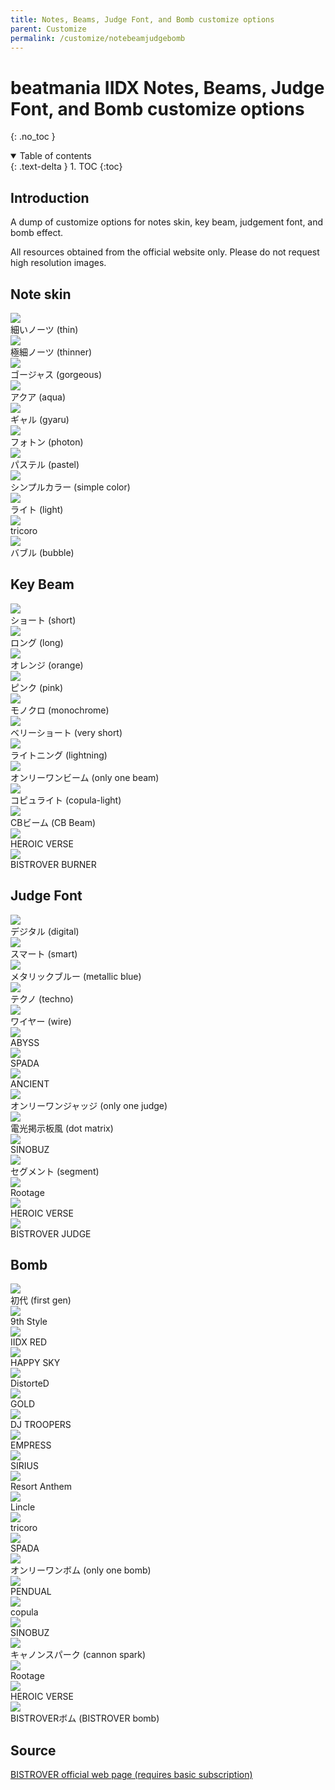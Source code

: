 ```yaml
---
title: Notes, Beams, Judge Font, and Bomb customize options
parent: Customize
permalink: /customize/notebeamjudgebomb
---
```


# beatmania IIDX Notes, Beams, Judge Font, and Bomb customize options
{: .no_toc }

<details open markdown="block">
  <summary>
    Table of contents
  </summary>
  {: .text-delta }
1. TOC
{:toc}
</details>

## Introduction

A dump of customize options for notes skin, key beam, judgement font, and bomb effect.

All resources obtained from the official website only. Please do not request high resolution images.

## Note skin

<div>
  <div class="customize">
      <div class="customize_img"><img src="/assets/img/shop/note/006.jpg"></div>
      <div class="customize_label">細いノーツ (thin)</div>
  </div>
  <div class="customize">
      <div class="customize_img"><img src="/assets/img/shop/note/005.jpg"></div>
      <div class="customize_label">極細ノーツ (thinner)</div>
  </div>
  <div class="customize">
      <div class="customize_img"><img src="/assets/img/shop/note/010.jpg"></div>
      <div class="customize_label">ゴージャス (gorgeous)</div>
  </div>
  <div class="customize">
      <div class="customize_img"><img src="/assets/img/shop/note/009.jpg"></div>
      <div class="customize_label">アクア (aqua)</div>
  </div>
  <div class="customize">
      <div class="customize_img"><img src="/assets/img/shop/note/011.jpg"></div>
      <div class="customize_label">ギャル (gyaru)</div>
  </div>
  <div class="customize">
      <div class="customize_img"><img src="/assets/img/shop/note/004.jpg"></div>
      <div class="customize_label">フォトン (photon)</div>
  </div>
  <div class="customize">
      <div class="customize_img"><img src="/assets/img/shop/note/003.jpg"></div>
      <div class="customize_label">パステル (pastel)</div>
  </div>
  <div class="customize">
      <div class="customize_img"><img src="/assets/img/shop/note/001.jpg"></div>
      <div class="customize_label">シンプルカラー (simple color)</div>
  </div>
  <div class="customize">
      <div class="customize_img"><img src="/assets/img/shop/note/002.jpg"></div>
      <div class="customize_label">ライト (light)</div>
  </div>
  <div class="customize">
      <div class="customize_img"><img src="/assets/img/shop/note/007.jpg"></div>
      <div class="customize_label">tricoro</div>
  </div>
  <div class="customize">
      <div class="customize_img"><img src="/assets/img/shop/note/008.jpg"></div>
      <div class="customize_label">バブル (bubble)</div>
  </div>
  <div style="clear:both;"></div>
</div>

## Key Beam

<div>
<div class="customize">
    <div class="customize_img"><img src="/assets/img/shop/beam/011.jpg" /></div>
    <div class="customize_label">ショート (short)</div>
</div>
<div class="customize">
    <div class="customize_img"><img src="/assets/img/shop/beam/009.jpg" /></div>
    <div class="customize_label">ロング (long)</div>
</div>
<div class="customize">
    <div class="customize_img"><img src="/assets/img/shop/beam/006.jpg" /></div>
    <div class="customize_label">オレンジ (orange)</div>
</div>
<div class="customize">
    <div class="customize_img"><img src="/assets/img/shop/beam/003.jpg" /></div>
    <div class="customize_label">ピンク (pink)</div>
</div>
<div class="customize">
    <div class="customize_img"><img src="/assets/img/shop/beam/007.jpg" /></div>
    <div class="customize_label">モノクロ (monochrome)</div>
</div>
<div class="customize">
    <div class="customize_img"><img src="/assets/img/shop/beam/008.jpg" /></div>
    <div class="customize_label">ベリーショート (very short)</div>
</div>
<div class="customize">
    <div class="customize_img"><img src="/assets/img/shop/beam/001.jpg" /></div>
    <div class="customize_label">ライトニング (lightning)</div>
</div>
<div class="customize">
    <div class="customize_img"><img src="/assets/img/shop/beam/005.jpg" /></div>
    <div class="customize_label">オンリーワンビーム (only one beam)</div>
</div>
<div class="customize">
    <div class="customize_img"><img src="/assets/img/shop/beam/002.jpg" /></div>
    <div class="customize_label">コピュライト (copula-light)</div>
</div>
<div class="customize">
    <div class="customize_img"><img src="/assets/img/shop/beam/010.jpg" /></div>
    <div class="customize_label">CBビーム (CB Beam)</div>
</div>
<div class="customize">
    <div class="customize_img"><img src="/assets/img/shop/beam/012.jpg" /></div>
    <div class="customize_label">HEROIC VERSE</div>
</div>
<div class="customize">
    <div class="customize_img"><img src="/assets/img/shop/beam/004.jpg" /></div>
    <div class="customize_label">BISTROVER BURNER</div>
</div>
<div style="clear:both;"></div>
</div>

## Judge Font

<div>
<div class="customize">
    <div class="customize_img"><img src="/assets/img/shop/judge/005.jpg" /></div>
    <div class="customize_label">デジタル (digital)</div>
</div>
<div class="customize">
    <div class="customize_img"><img src="/assets/img/shop/judge/002.jpg" /></div>
    <div class="customize_label">スマート (smart)</div>
</div>
<div class="customize">
    <div class="customize_img"><img src="/assets/img/shop/judge/015.jpg" /></div>
    <div class="customize_label">メタリックブルー (metallic blue)</div>
</div>
<div class="customize">
    <div class="customize_img"><img src="/assets/img/shop/judge/007.jpg" /></div>
    <div class="customize_label">テクノ (techno)</div>
</div>
<div class="customize">
    <div class="customize_img"><img src="/assets/img/shop/judge/011.jpg" /></div>
    <div class="customize_label">ワイヤー (wire)</div>
</div>
<div class="customize">
    <div class="customize_img"><img src="/assets/img/shop/judge/010.jpg" /></div>
    <div class="customize_label">ABYSS</div>
</div>
<div class="customize">
    <div class="customize_img"><img src="/assets/img/shop/judge/008.jpg" /></div>
    <div class="customize_label">SPADA</div>
</div>
<div class="customize">
    <div class="customize_img"><img src="/assets/img/shop/judge/006.jpg" /></div>
    <div class="customize_label">ANCIENT</div>
</div>
<div class="customize">
    <div class="customize_img"><img src="/assets/img/shop/judge/004.jpg" /></div>
    <div class="customize_label">オンリーワンジャッジ (only one judge)</div>
</div>
<div class="customize">
    <div class="customize_img"><img src="/assets/img/shop/judge/009.jpg" /></div>
    <div class="customize_label">電光掲示板風 (dot matrix)</div>
</div>
<div class="customize">
    <div class="customize_img"><img src="/assets/img/shop/judge/003.jpg" /></div>
    <div class="customize_label">SINOBUZ</div>
</div>
<div class="customize">
    <div class="customize_img"><img src="/assets/img/shop/judge/014.jpg" /></div>
    <div class="customize_label">セグメント (segment)</div>
</div>
<div class="customize">
    <div class="customize_img"><img src="/assets/img/shop/judge/013.jpg" /></div>
    <div class="customize_label">Rootage</div>
</div>
<div class="customize">
    <div class="customize_img"><img src="/assets/img/shop/judge/001.jpg" /></div>
    <div class="customize_label">HEROIC VERSE</div>
</div>
<div class="customize">
    <div class="customize_img"><img src="/assets/img/shop/judge/012.jpg" /></div>
    <div class="customize_label">BISTROVER JUDGE</div>
</div>
<div style="clear:both;"></div>
</div>

## Bomb

<div>
<div class="customize">
    <div class="customize_img"><img src="/assets/img/shop/bomb/011.gif" /></div>
    <div class="customize_label">初代 (first gen)</div>
</div>
<div class="customize">
    <div class="customize_img"><img src="/assets/img/shop/bomb/002.gif" /></div>
    <div class="customize_label">9th Style</div>
</div>
<div class="customize">
    <div class="customize_img"><img src="/assets/img/shop/bomb/005.gif" /></div>
    <div class="customize_label">IIDX RED</div>
</div>
<div class="customize">
    <div class="customize_img"><img src="/assets/img/shop/bomb/007.gif" /></div>
    <div class="customize_label">HAPPY SKY</div>
</div>
<div class="customize">
    <div class="customize_img"><img src="/assets/img/shop/bomb/013.gif" /></div>
    <div class="customize_label">DistorteD</div>
</div>
<div class="customize">
    <div class="customize_img"><img src="/assets/img/shop/bomb/006.gif" /></div>
    <div class="customize_label">GOLD</div>
</div>
<div class="customize">
    <div class="customize_img"><img src="/assets/img/shop/bomb/019.gif" /></div>
    <div class="customize_label">DJ TROOPERS</div>
</div>
<div class="customize">
    <div class="customize_img"><img src="/assets/img/shop/bomb/020.gif" /></div>
    <div class="customize_label">EMPRESS</div>
</div>
<div class="customize">
    <div class="customize_img"><img src="/assets/img/shop/bomb/014.gif" /></div>
    <div class="customize_label">SIRIUS</div>
</div>
<div class="customize">
    <div class="customize_img"><img src="/assets/img/shop/bomb/015.gif" /></div>
    <div class="customize_label">Resort Anthem</div>
</div>
<div class="customize">
    <div class="customize_img"><img src="/assets/img/shop/bomb/003.gif" /></div>
    <div class="customize_label">Lincle</div>
</div>
<div class="customize">
    <div class="customize_img"><img src="/assets/img/shop/bomb/021.gif" /></div>
    <div class="customize_label">tricoro</div>
</div>
<div class="customize">
    <div class="customize_img"><img src="/assets/img/shop/bomb/012.gif" /></div>
    <div class="customize_label">SPADA</div>
</div>
<div class="customize">
    <div class="customize_img"><img src="/assets/img/shop/bomb/001.gif" /></div>
    <div class="customize_label">オンリーワンボム (only one bomb)</div>
</div>
<div class="customize">
    <div class="customize_img"><img src="/assets/img/shop/bomb/016.gif" /></div>
    <div class="customize_label">PENDUAL</div>
</div>
<div class="customize">
    <div class="customize_img"><img src="/assets/img/shop/bomb/010.gif" /></div>
    <div class="customize_label">copula</div>
</div>
<div class="customize">
    <div class="customize_img"><img src="/assets/img/shop/bomb/009.gif" /></div>
    <div class="customize_label">SINOBUZ</div>
</div>
<div class="customize">
    <div class="customize_img"><img src="/assets/img/shop/bomb/004.gif" /></div>
    <div class="customize_label">キャノンスパーク (cannon spark)</div>
</div>
<div class="customize">
    <div class="customize_img"><img src="/assets/img/shop/bomb/018.gif" /></div>
    <div class="customize_label">Rootage</div>
</div>
<div class="customize">
    <div class="customize_img"><img src="/assets/img/shop/bomb/017.gif" /></div>
    <div class="customize_label">HEROIC VERSE</div>
</div>
<div class="customize">
    <div class="customize_img"><img src="/assets/img/shop/bomb/008.gif" /></div>
    <div class="customize_label">BISTROVERボム (BISTROVER bomb)</div>
</div>
<div style="clear:both;"></div>
</div>

## Source

[BISTROVER official web page (requires basic subscription)](https://p.eagate.573.jp/game/2dx/28/room/c_index.html?kind=8)